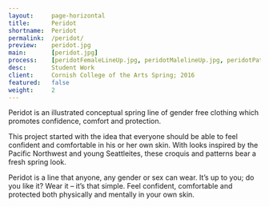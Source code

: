 ```yaml
---
layout:     page-horizontal
title:      Peridot
shortname:  Peridot
permalink:  /peridot/
preview:    peridot.jpg
main:       [peridot.jpg]
process:    [peridotFemaleLineUp.jpg, peridotMalelineUp.jpg, peridotPatterns.jpg]
desc:       Student Work
client:     Cornish College of the Arts Spring; 2016
featured:   false
weight:     2
---
```


Peridot is an illustrated conceptual spring line of gender free clothing which promotes confidence, comfort and protection.

This project started with the idea that everyone should be able to feel confident and comfortable in his or her own skin. With looks inspired by the Pacific Northwest and young Seattleites, these croquis and patterns bear a fresh spring look.

Peridot is a line that anyone, any gender or sex can wear. It’s up to you; do you like it? Wear it – it’s that simple. Feel confident, comfortable and protected both physically and mentally in your own skin.
